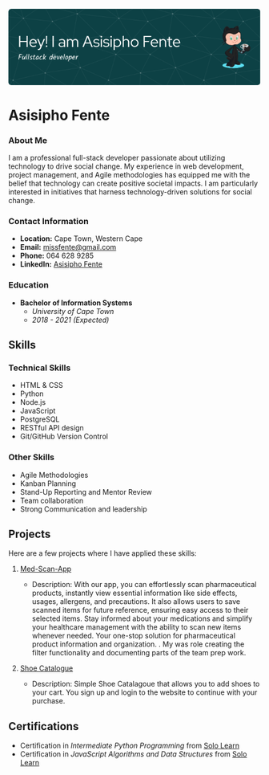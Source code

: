 ![Header](./github-header-image.png)


# Asisipho Fente

### About Me

I am a professional full-stack developer passionate about utilizing technology to drive social change. My experience in web development, project management, and Agile methodologies has equipped me with the belief that technology can create positive societal impacts. I am particularly interested in initiatives that harness technology-driven solutions for social change.

### Contact Information

- **Location:** Cape Town, Western Cape
- **Email:** missfente@gmail.com
- **Phone:** 064 628 9285
- **LinkedIn:** [Asisipho Fente](https://www.linkedin.com/in/asisiphofente/)

### Education

- **Bachelor of Information Systems**
  - *University of Cape Town*
  - *2018 - 2021 (Expected)*

## Skills

### Technical Skills

- HTML & CSS
- Python
- Node.js
- JavaScript
- PostgreSQL
- RESTful API design
- Git/GitHub Version Control

### Other Skills

- Agile Methodologies
- Kanban Planning
- Stand-Up Reporting and Mentor Review
- Team collaboration
- Strong Communication and leadership


## Projects

Here are a few projects where I have applied these skills:

1. [Med-Scan-App](https://github.com/Yamisa11/Med-Scan-App)
   - Description: With our app, you can effortlessly scan pharmaceutical products, instantly view essential information like side effects, usages, allergens, and precautions. It also allows users to save scanned items for future reference, ensuring easy access to their selected items. Stay informed about your medications and simplify your healthcare management with the ability to scan new items whenever needed. Your one-stop solution for pharmaceutical product information and organization.
. My was role creating the filter functionality and documenting parts of the team prep work.

2. [Shoe Catalogue](https://shoes-catalague-with-api.onrender.com/)
   - Description: Simple Shoe Catalagoue that allows you to add shoes to your cart. You sign up and login to the website to continue with your purchase. 

## Certifications

- Certification in *Intermediate Python Programming* from [Solo Learn](https://www.sololearn.com/certificates/CC-O2K8KERK)
- Certification in *JavaScript Algorithms and Data Structures* from [Solo Learn](https://freecodecamp.org/certification/ASISIPHOFENTE/javascript-algorithms-and-data-structures)











